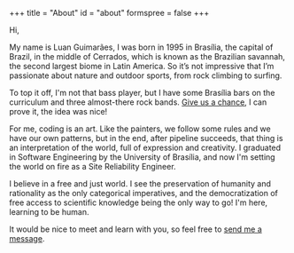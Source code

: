 +++
title = "About"
id = "about"
formspree = false
+++

Hi,

My name is Luan Guimarães, I was born in 1995 in Brasília, the capital of Brazil, in the middle of Cerrados, which is known as the Brazilian savannah, the second largest biome in Latin America. So it’s not impressive that I’m passionate about nature and outdoor sports, from rock climbing to surfing.

To top it off, I'm not that bass player, but I have some Brasília bars on the curriculum and three almost-there rock bands. [Give us a chance](https://www.youtube.com/watch?v=BWQSlmyZ3zQ), I can prove it, the idea was nice!

For me, coding is an art. Like the painters, we follow some rules and we have our own patterns, but in the end, after pipeline succeeds, that thing is an interpretation of the world, full of expression and creativity. I graduated in Software Engineering by the University of Brasília, and now I'm setting the world on fire as a Site Reliability Engineer.

I believe in a free and just world. I see the preservation of humanity and rationality as the only categorical imperatives, and the democratization of free access to scientific knowledge being the only way to go! I'm here, learning to be human.

It would be nice to meet and learn with you, so feel free to [send me a message](mailto:luang@protonmail.ch).
